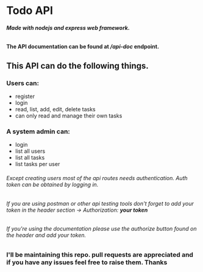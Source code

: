 # Todo API
###### **Made with nodejs and express web framework.**

#### The API documentation can be found at */api-doc* endpoint. 

## This API can do the following things.
### Users can:
- register
- login
- read, list, add, edit, delete tasks
- can only read and manage their own tasks

### A system admin can:
- login
- list all users
- list all tasks
- list tasks per user


###### Except creating users most of the api routes needs authentication. Auth token can be obtained by logging in.
###### If you are using postman or other api testing tools don't forget to add your token in the header section -> *Authorization:* **your token**
###### If you're using the documentation please use the authorize button found on the header and add your token.

### **I'll be maintaining this repo. pull requests are appreciated and if you have any issues feel free to raise them. Thanks**
